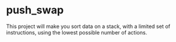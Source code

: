 # push_swap
This project will make you sort data on a stack, with a limited set of instructions, using the lowest possible number of actions. 
